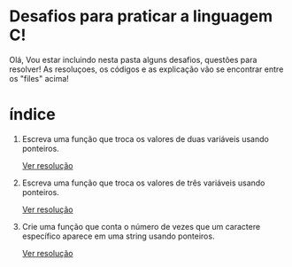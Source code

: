 # Desafios para praticar a linguagem C!
Olá, Vou estar incluindo nesta pasta alguns desafios, questões para resolver! As resoluçoes, os códigos e as explicação vão se encontrar entre os "files" acima! 

# índice 
   
 1. Escreva uma função que troca os valores de duas variáveis usando ponteiros.

      <a href="https://github.com/AR097/Practice-C-Language/blob/main/Challenges%20C-Language/Ponteiros/Trocar%20Valores%20Usando%20Ponteiros.cpp"> Ver resolução </a>

2. Escreva uma função que troca os valores de três variáveis usando ponteiros.

      <a href="https://github.com/AR097/Practice-C-Language/blob/main/Challenges%20C-Language/Trocar%20Valores%20Usando%20Ponteiros%2002.cpp"> Ver resolução </a>

3. Crie uma função que conta o número de vezes que um caractere específico aparece em uma string usando ponteiros.

      <a href=""> Ver resolução </a>

